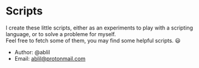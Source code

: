# Scripts

I create these little scripts, either as an experiments to play with a scripting language, or
to solve a probleme for myself.
<br>
Feel free to fetch some of them, you may find some helpful scripts. :smiley:
<br>
* Author: @ablil
* Email: ablil@protonmail.com
